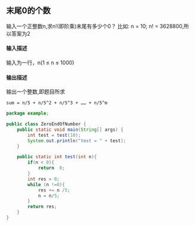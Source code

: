 ## 末尾0的个数
输入一个正整数n,求n!(即阶乘)末尾有多少个0？ 比如: n = 10; n! = 3628800,所以答案为2
#### 输入描述
输入为一行，n(1 ≤ n ≤ 1000)
#### 输出描述
输出一个整数,即题目所求

`sum = n/5 + n/5^2 + n/5^3 + …… + n/5^m`
```java
package example;

public class ZeroEndOfNumber {
    public static void main(String[] args) {
        int test = test(10);
        System.out.println("test = " + test);
    }

    public static int test(int n){
        if(n < 0){
            return  0;
        }
        int res = 0;
        while (n !=0){
            res += n /5;
            n = n/5;
        }
        return res;
    }
}
```
 <!-- ———————————————— 
版权声明：本文为CSDN博主「文采斐然」的原创文章，遵循CC 4.0 BY-SA版权协议，转载请附上原文出处链接及本声明。
原文链接：https://blog.csdn.net/qq_31964815/article/details/78899473 -->
